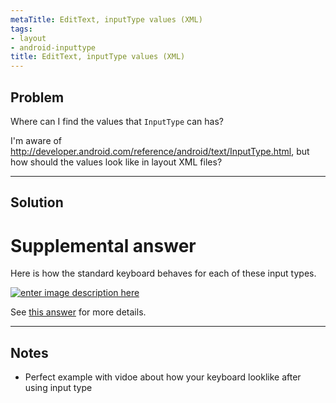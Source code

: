 ```yaml
---
metaTitle: EditText, inputType values (XML)
tags:
- layout
- android-inputtype
title: EditText, inputType values (XML)
---
```


## Problem

Where can I find the values that `InputType` can has?


I'm aware of <http://developer.android.com/reference/android/text/InputType.html>, but how should the values look like in layout XML files?



---

## Solution

Supplemental answer
===================


Here is how the standard keyboard behaves for each of these input types. 


[![enter image description here](https://i.stack.imgur.com/tO65g.gif)](https://i.stack.imgur.com/tO65g.gif)


See [this answer](https://stackoverflow.com/a/49622027/3681880) for more details.



---

## Notes

- Perfect example with vidoe about how your keyboard looklike after using input type
